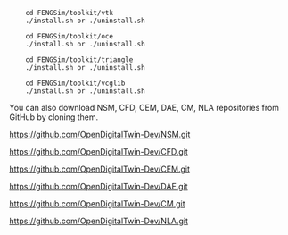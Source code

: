 ```
	cd FENGSim/toolkit/vtk
	./install.sh or ./uninstall.sh
```

```
	cd FENGSim/toolkit/oce
	./install.sh or ./uninstall.sh
```

```
	cd FENGSim/toolkit/triangle
	./install.sh or ./uninstall.sh
```

```
	cd FENGSim/toolkit/vcglib
	./install.sh or ./uninstall.sh
```

You can also download NSM, CFD, CEM, DAE, CM, NLA repositories from GitHub by cloning them.

https://github.com/OpenDigitalTwin-Dev/NSM.git

https://github.com/OpenDigitalTwin-Dev/CFD.git

https://github.com/OpenDigitalTwin-Dev/CEM.git

https://github.com/OpenDigitalTwin-Dev/DAE.git

https://github.com/OpenDigitalTwin-Dev/CM.git

https://github.com/OpenDigitalTwin-Dev/NLA.git


